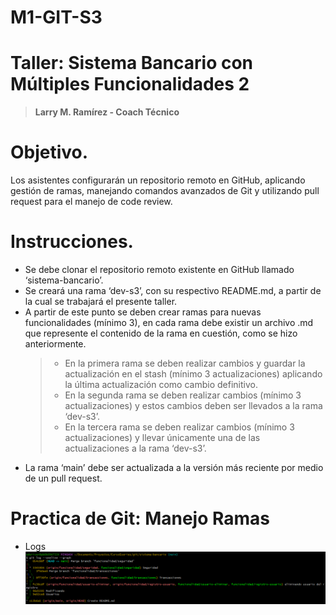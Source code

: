 # M1-GIT-S3

# Taller: Sistema Bancario con Múltiples Funcionalidades 2

> **Larry M. Ramírez - Coach Técnico**

# Objetivo.

Los asistentes configurarán un repositorio remoto en GitHub, aplicando gestión de ramas, manejando comandos avanzados de Git y utilizando pull request para el manejo de code review.

# Instrucciones.

- Se debe clonar el repositorio remoto existente en GitHub llamado ‘sistema-bancario’.
- Se creará una rama ‘dev-s3’, con su respectivo README.md, a partir de la cual se trabajará el presente taller.
- A partir de este punto se deben crear ramas para nuevas funcionalidades (mínimo 3), en cada rama debe existir un archivo .md que represente el contenido de la rama en cuestión, como se hizo anteriormente.
  > - En la primera rama se deben realizar cambios y guardar la actualización en el stash (mínimo 3 actualizaciones) aplicando la última actualización como cambio definitivo.
  > - En la segunda rama se deben realizar cambios (mínimo 3 actualizaciones) y estos cambios deben ser llevados a la rama ‘dev-s3’.
  > - En la tercera rama se deben realizar cambios (mínimo 3 actualizaciones) y llevar únicamente una de las actualizaciones a la rama ‘dev-s3’.
- La rama ‘main’ debe ser actualizada a la versión más reciente por medio de un pull request.

# Practica de Git: Manejo Ramas

- Logs ![Logs del manejo de ramas](logs.png)
